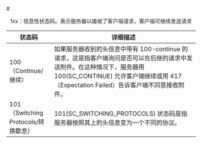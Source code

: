 #<center>1xx：信息性状态码。表示服务器以接收了客户端请求，客户端可继续发送请求</center>

|状态码|详细描述|
|---|---|
|100（Continue/继续）|如果服务器收到的头信息中带有 100-continue 的请求，这是指客户端询问是否可以在后继的请求中发送附件。在这种情况下，服务器用 100(SC_CONTINUE) 允许客户端继续或用 417（Expectation Failed）告诉客户端不同意接收附件。|
|101（Switching Protocols/转换歇息）|101(SC_SWITCHING_PROTOCOLS) 状态码是指服务器按照其上的头信息变为一个不同的协议。|